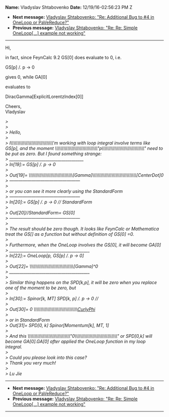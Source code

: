 **Name:** Vladyslav Shtabovenko
**Date:** 12/19/16-02:56:23 PM Z

  - **Next message:** [Vladyslav Shtabovenko: "Re: Additional Bug to \#4
    in OneLoop or PaVeReduce?"](1149.html)
  - **Previous message:** [Vladyslav Shtabovenko: "Re: Re: Simple
    OneLoop[...] example not working"](1147.html)

-----

Hi,  

in fact, since FeynCalc 9.2 GS[0] does evaluate to 0, i.e.  

GS[p] /. p -\> 0  

gives 0, while GA[0]  

evaluates to  

DiracGamma[ExplicitLorentzIndex[0]]  

Cheers,  
Vladyslav  

*\>*  
*\>*  
*\> Hello,*  
*\>*  
*\> I\\\\\\\\\\\\\\\\\\\\\\\\\\\\\\\\\\\\\\\\\\\\\\\\\\\\\\\\\\\\\\'m
working with loop integral involve terms like GS[p], and the
moment
\\\\\\\\\\\\\\\\\\\\\\\\\\\\\\\\\\\\\\\\\\\\\\\\\\\\\\\\\\\\\\"p\\\\\\\\\\\\\\\\\\\\\\\\\\\\\\\\\\\\\\\\\\\\\\\\\\\\\\\\\\\\\\"
need to be put as zero. But I found something strange:*  
*\>
\_\_\_\_\_\_\_\_\_\_\_\_\_\_\_\_\_\_\_\_\_\_\_\_\_\_\_\_\_\_\_\_\_\_\_\_\_*  
*\> In[19]:= GS[p] /. p -\> 0*  
*\>*  
*\> Out[19]=
\\\\\\\\\\\\\\\\\\\\\\\\\\\\\\\\\\\\\\\\\\\\\\\\\\\\\\\\\\\\\\\\[Gamma]\\\\\\\\\\\\\\\\\\\\\\\\\\\\\\\\\\\\\\\\\\\\\\\\\\\\\\\\\\\\\\\\[CenterDot]0*  
*\> ————————————————*  
*\>*  
*\> or you can see it more clearly using the StandardForm*  
*\> ————————————————*  
*\> In[20]:= GS[p] /. p -\> 0 // StandardForm*  
*\>*  
*\> Out[20]//StandardForm= GS[0]*  
*\> ————————————————*  
*\>*  
*\> The result should be zero though. It looks like FeynCalc or
Mathematica treat the GS[] as a function but without definition
of GS[0] =0.*  
*\>*  
*\> Furthermore, when the OneLoop involves the GS[0], it will
become GA[0]*  
*\>
\_\_\_\_\_\_\_\_\_\_\_\_\_\_\_\_\_\_\_\_\_\_\_\_\_\_\_\_\_\_\_\_\_\_\_\_\_\_\_\_*  
*\> In[22]:= OneLoop[p, GS[p] /. p -\> 0]*  
*\>*  
*\> Out[22]=
\\\\\\\\\\\\\\\\\\\\\\\\\\\\\\\\\\\\\\\\\\\\\\\\\\\\\\\\\\\\\\\\[Gamma]^0*  
*\>
\_\_\_\_\_\_\_\_\_\_\_\_\_\_\_\_\_\_\_\_\_\_\_\_\_\_\_\_\_\_\_\_\_\_\_\_\_\_\_\_*  
*\>*  
*\> Similar thing happens on the SPD[k,p], it will be zero when
you replace one of the moment to be zero, but*  
*\>*  
*\> In[30]:= Spinor[k, MT] SPD[k, p] /. p -\> 0
//*  
*\>*  
*\> Out[30]= 0
\\\\\\\\\\\\\\\\\\\\\\\\\\\\\\\\\\\\\\\\\\\\\\\\\\\\\\\\\\\\\\\\[CurlyPhi](k,MT)*  
*\>*  
*\> or in StandardForm*  
*\> Out[31]= SPD[0, k] Spinor[Momentum[k],
MT, 1]*  
*\>*  
*\> And this
\\\\\\\\\\\\\\\\\\\\\\\\\\\\\\\\\\\\\\\\\\\\\\\\\\\\\\\\\\\\\\"0\\\\\\\\\\\\\\\\\\\\\\\\\\\\\\\\\\\\\\\\\\\\\\\\\\\\\\\\\\\\\\"
or SPD[0,k] will become GA[0].GA[0] after
applied the OneLoop function in my loop integral.*  
*\>*  
*\> Could you please look into this case?*  
*\> Thank you very much\!*  
*\>*  
*\> Lu Jie*  

-----

  - **Next message:** [Vladyslav Shtabovenko: "Re: Additional Bug to \#4
    in OneLoop or PaVeReduce?"](1149.html)
  - **Previous message:** [Vladyslav Shtabovenko: "Re: Re: Simple
    OneLoop[...] example not working"](1147.html)

-----

